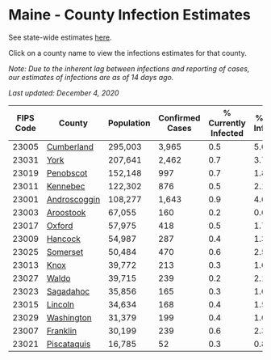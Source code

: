# Maine - County Infection Estimates

See state-wide estimates [here](/infections/us-me).

Click on a county name to view the infections estimates for that county.

*Note: Due to the inherent lag between infections and reporting of cases, our estimates of infections are as of 14 days ago.*

*Last updated: December 4, 2020*

|   FIPS Code |                       County |   Population |   Confirmed Cases |   % Currently Infected |   % Total Infected |
|-------------|------------------------------|--------------|-------------------|------------------------|--------------------|
|       23005 |     [Cumberland](cumberland) |      295,003 |             3,965 |                    0.5 |                5.0 |
|       23031 |                 [York](york) |      207,641 |             2,462 |                    0.7 |                3.7 |
|       23019 |       [Penobscot](penobscot) |      152,148 |               997 |                    0.7 |                1.8 |
|       23011 |         [Kennebec](kennebec) |      122,302 |               876 |                    0.5 |                2.1 |
|       23001 | [Androscoggin](androscoggin) |      108,277 |             1,643 |                    0.9 |                4.6 |
|       23003 |       [Aroostook](aroostook) |       67,055 |               160 |                    0.2 |                0.6 |
|       23017 |             [Oxford](oxford) |       57,975 |               418 |                    0.5 |                1.7 |
|       23009 |           [Hancock](hancock) |       54,987 |               287 |                    0.4 |                1.3 |
|       23025 |         [Somerset](somerset) |       50,484 |               470 |                    0.6 |                2.5 |
|       23013 |                 [Knox](knox) |       39,772 |               213 |                    0.3 |                1.6 |
|       23027 |               [Waldo](waldo) |       39,715 |               239 |                    0.2 |                2.1 |
|       23023 |       [Sagadahoc](sagadahoc) |       35,856 |               165 |                    0.3 |                1.6 |
|       23015 |           [Lincoln](lincoln) |       34,634 |               168 |                    0.4 |                1.5 |
|       23029 |     [Washington](washington) |       31,379 |               199 |                    0.4 |                1.6 |
|       23007 |         [Franklin](franklin) |       30,199 |               239 |                    0.6 |                2.3 |
|       23021 |   [Piscataquis](piscataquis) |       16,785 |                52 |                    0.3 |                0.8 |